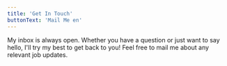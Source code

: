 ```yaml
---
title: 'Get In Touch'
buttonText: 'Mail Me en'
---
```

My inbox is always open. Whether you have a question or just want to say hello, I'll try my best to get back to you! Feel free to mail me about any relevant job updates.
